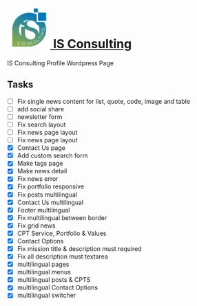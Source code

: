 <h1>
<a href="#">
	<img width="100" height="100" src="wp-content/themes/isconsulting/img/logo-corp.png">
	IS Consulting
</a>
</h1>

IS Consulting Profile Wordpress Page

## Tasks

- [ ] Fix single news content for list, quote, code, image and table
- [ ] add social share
- [ ] newsletter form
- [ ] Fix search layout
- [ ] Fix news page layout
- [ ] Fix news page layout
- [x] Contact Us page
- [x] Add custom search form
- [x] Make tags page
- [x] Make news detail
- [x] Fix news error
- [x] Fix portfolio responsive
- [x] Fix posts multilingual
- [x] Contact Us multilingual
- [x] Footer multilingual
- [x] Fix multilingual between border
- [x] Fix grid news
- [x] CPT Service, Portfolio & Values
- [x] Contact Options
- [x] Fix mission title & description must required
- [x] Fix all description must textarea
- [x] multilingual pages 
- [x] multilingual menus
- [x] multilingual posts & CPTS
- [x] multilingual Contact Options
- [x] multilingual switcher
